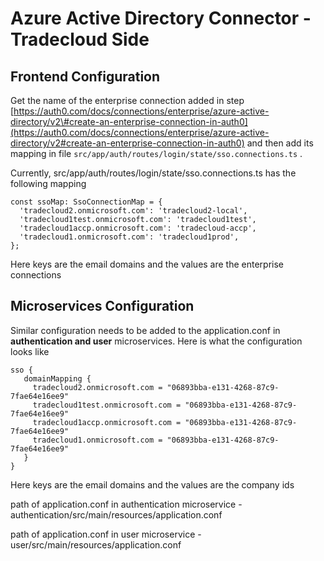# Azure Active Directory Connector - Tradecloud Side

## Frontend Configuration

Get the name of the enterprise connection added in step [https://auth0.com/docs/connections/enterprise/azure-active-directory/v2\#create-an-enterprise-connection-in-auth0](https://auth0.com/docs/connections/enterprise/azure-active-directory/v2#create-an-enterprise-connection-in-auth0) and then add its mapping in file `src/app/auth/routes/login/state/sso.connections.ts` .

Currently, src/app/auth/routes/login/state/sso.connections.ts has the following mapping

```text
const ssoMap: SsoConnectionMap = {
  'tradecloud2.onmicrosoft.com': 'tradecloud2-local',
  'tradecloud1test.onmicrosoft.com': 'tradecloud1test',
  'tradecloud1accp.onmicrosoft.com': 'tradecloud-accp',
  'tradecloud1.onmicrosoft.com': 'tradecloud1prod',
};
```

Here keys are the email domains and the values are the enterprise connections

## Microservices Configuration

Similar configuration needs to be added to the application.conf in **authentication and user** microservices. Here is what the configuration looks like

```text
sso {
   domainMapping {
     tradecloud2.onmicrosoft.com = "06893bba-e131-4268-87c9-7fae64e16ee9"
     tradecloud1test.onmicrosoft.com = "06893bba-e131-4268-87c9-7fae64e16ee9"
     tradecloud1accp.onmicrosoft.com = "06893bba-e131-4268-87c9-7fae64e16ee9"
     tradecloud1.onmicrosoft.com = "06893bba-e131-4268-87c9-7fae64e16ee9"
   }
}
```

Here keys are the email domains and the values are the company ids

path of application.conf in authentication microservice - authentication/src/main/resources/application.conf 

path of application.conf in user microservice - user/src/main/resources/application.conf

